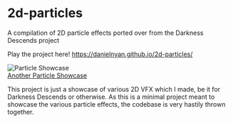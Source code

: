 # 2d-particles
A compilation of 2D particle effects ported over from the Darkness Descends project

Play the project here! https://danielnyan.github.io/2d-particles/

![Particle Showcase](https://github.com/danielnyan/2d-particles/blob/main/Assets/crappy_particle_fx.gif?raw=true)  
[Another Particle Showcase](https://user-images.githubusercontent.com/31792306/129115387-f86b2e7f-4f33-4f28-95c3-e29e0bc016d9.mp4)

This project is just a showcase of various 2D VFX which I made, be it for Darkness Descends or otherwise. As this is a minimal project meant to showcase the various particle effects, the codebase is very hastily thrown together.
